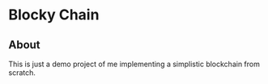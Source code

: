 # Blocky Chain

## About

This is just a demo project of me implementing a simplistic blockchain from scratch.

